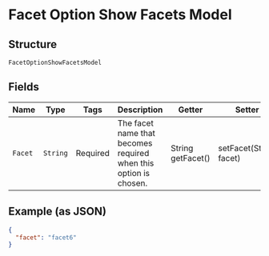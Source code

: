 
# Facet Option Show Facets Model

## Structure

`FacetOptionShowFacetsModel`

## Fields

| Name | Type | Tags | Description | Getter | Setter |
|  --- | --- | --- | --- | --- | --- |
| `Facet` | `String` | Required | The facet name that becomes required when this option is chosen. | String getFacet() | setFacet(String facet) |

## Example (as JSON)

```json
{
  "facet": "facet6"
}
```

